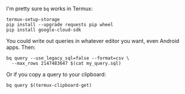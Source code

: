 I'm pretty sure `bq` works in Termux:

    termux-setup-storage
    pip install --upgrade requests pip wheel
    pip install google-cloud-sdk

You could write out queries in whatever editor you want, even Android apps. Then:

    bq query --use_legacy_sql=false --format=csv \
      --max_rows 2147483647 $(cat my_query.sql)

Or if you copy a query to your clipboard:

    bq query $(termux-clipboard-get)
